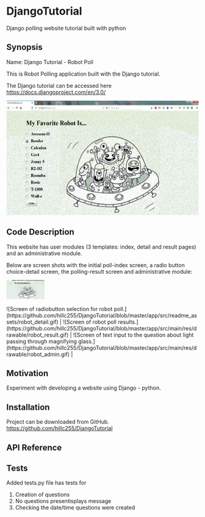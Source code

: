 # DjangoTutorial
Django polling website tutorial built with python

## Synopsis

Name:  Django Tutorial - Robot Poll

This is Robot Polling application built with the Django tutorial.

The Django tutorial can be accessed here <https://docs.djangoproject.com/en/3.0/>

<p align="center">
 <kbd><img width="533" height="300" src="readme_assets/robot_detail.gif"></kbd>
</p>

## Code Description

This website has user modules (3 templates: index, detail and result pages) and an administrative module.

Below are screen shots with the initial poll-index screen, a radio button choice-detail screen, the polling-result screen and administrative module:
<p align="left">
<kbd><img width="100" height="50" src="readme_assets/robot_index.gif"></kbd>
 </p>
![Screen of radiobutton selection for robot poll.](https://github.com/hillc255/DjangoTutorial/blob/master/app/src/readme_assets/robot_detail.gif) |
![Screen of robot poll results.](https://github.com/hillc255/DjangoTutorial/blob/master/app/src/main/res/drawable/robot_result.gif) |
![Screen of text input to the question about light passing through magnifying glass.](https://github.com/hillc255/DjangoTutorial/blob/master/app/src/main/res/drawable/robot_admin.gif) |

## Motivation

Experiment with developing a website using Django - python.

## Installation

Project can be downloaded from GitHub.  
https://github.com/hillc255/DjangoTutorial

## API Reference

## Tests

Added tests.py file has tests for 
1.  Creation of questions
2.  No questions presentisplays message
3.  Checking the date/time questions were created


